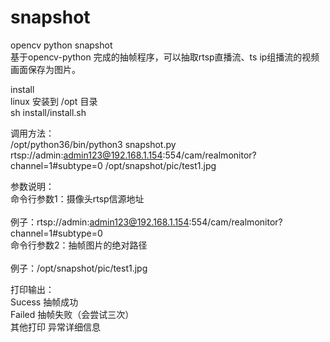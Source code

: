 # snapshot
opencv python snapshot
<br>基于opencv-python 完成的抽帧程序，可以抽取rtsp直播流、ts ip组播流的视频画面保存为图片。

install
<br>linux 安装到 /opt 目录
<br>sh install/install.sh

调用方法：
<br>/opt/python36/bin/python3 snapshot.py rtsp://admin:admin123@192.168.1.154:554/cam/realmonitor?channel=1#subtype=0 /opt/snapshot/pic/test1.jpg

参数说明：
<br>命令行参数1：摄像头rtsp信源地址  
<br>例子：rtsp://admin:admin123@192.168.1.154:554/cam/realmonitor?channel=1#subtype=0
<br>命令行参数2：抽帧图片的绝对路径  
<br>例子：/opt/snapshot/pic/test1.jpg

打印输出：
<br>Sucess   抽帧成功
<br>Failed    抽帧失败（会尝试三次）
<br>其他打印 异常详细信息
